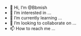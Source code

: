 - 👋 Hi, I’m @Bbmish
- 👀 I’m interested in ...
- 🌱 I’m currently learning ...
- 💞️ I’m looking to collaborate on ...
- 📫 How to reach me ...

<!---
Bbmish/Bbmish is a ✨ special ✨ repository because its `README.md` (this file) appears on your GitHub profile.
You can click the Preview link to take a look at your changes.
--->
